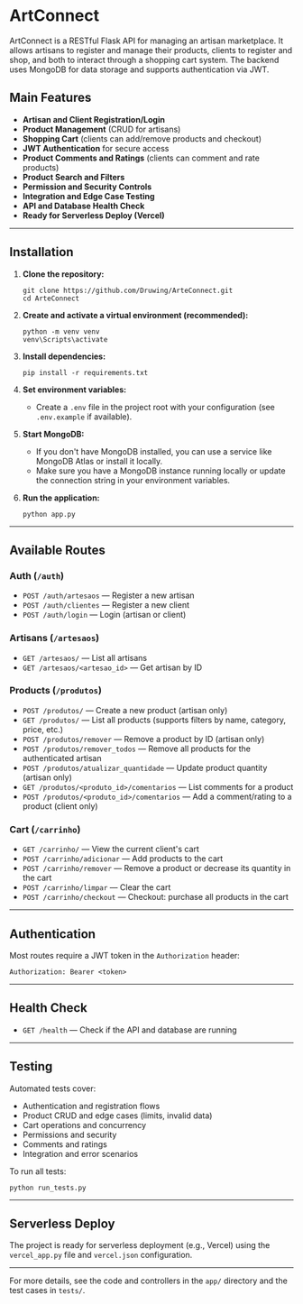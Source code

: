 # ArtConnect

ArtConnect is a RESTful Flask API for managing an artisan marketplace. It allows artisans to register and manage their products, clients to register and shop, and both to interact through a shopping cart system. The backend uses MongoDB for data storage and supports authentication via JWT.

## Main Features

- **Artisan and Client Registration/Login**
- **Product Management** (CRUD for artisans)
- **Shopping Cart** (clients can add/remove products and checkout)
- **JWT Authentication** for secure access
- **Product Comments and Ratings** (clients can comment and rate products)
- **Product Search and Filters**
- **Permission and Security Controls**
- **Integration and Edge Case Testing**
- **API and Database Health Check**
- **Ready for Serverless Deploy (Vercel)**

---

## Installation

1. **Clone the repository:**
   ```
   git clone https://github.com/Druwing/ArteConnect.git
   cd ArteConnect
   ```

2. **Create and activate a virtual environment (recommended):**
   ```
   python -m venv venv
   venv\Scripts\activate
   ```

3. **Install dependencies:**
   ```
   pip install -r requirements.txt
   ```

4. **Set environment variables:**
   - Create a `.env` file in the project root with your configuration (see `.env.example` if available).

5. **Start MongoDB:**
   - If you don't have MongoDB installed, you can use a service like MongoDB Atlas or install it locally. 
   - Make sure you have a MongoDB instance running locally or update the connection string in your environment variables.

6. **Run the application:**
   ```
   python app.py
   ```

---

## Available Routes

### Auth (`/auth`)
- `POST /auth/artesaos` — Register a new artisan
- `POST /auth/clientes` — Register a new client
- `POST /auth/login` — Login (artisan or client)

### Artisans (`/artesaos`)
- `GET /artesaos/` — List all artisans
- `GET /artesaos/<artesao_id>` — Get artisan by ID

### Products (`/produtos`)
- `POST /produtos/` — Create a new product (artisan only)
- `GET /produtos/` — List all products (supports filters by name, category, price, etc.)
- `POST /produtos/remover` — Remove a product by ID (artisan only)
- `POST /produtos/remover_todos` — Remove all products for the authenticated artisan
- `POST /produtos/atualizar_quantidade` — Update product quantity (artisan only)
- `GET /produtos/<produto_id>/comentarios` — List comments for a product
- `POST /produtos/<produto_id>/comentarios` — Add a comment/rating to a product (client only)

### Cart (`/carrinho`)
- `GET /carrinho/` — View the current client's cart
- `POST /carrinho/adicionar` — Add products to the cart
- `POST /carrinho/remover` — Remove a product or decrease its quantity in the cart
- `POST /carrinho/limpar` — Clear the cart
- `POST /carrinho/checkout` — Checkout: purchase all products in the cart

---

## Authentication

Most routes require a JWT token in the `Authorization` header:
```
Authorization: Bearer <token>
```

---

## Health Check

- `GET /health` — Check if the API and database are running

---

## Testing

Automated tests cover:
- Authentication and registration flows
- Product CRUD and edge cases (limits, invalid data)
- Cart operations and concurrency
- Permissions and security
- Comments and ratings
- Integration and error scenarios

To run all tests:
```
python run_tests.py
```

---

## Serverless Deploy

The project is ready for serverless deployment (e.g., Vercel) using the `vercel_app.py` file and `vercel.json` configuration.

---

For more details, see the code and controllers in the `app/` directory and the test cases in `tests/`.
